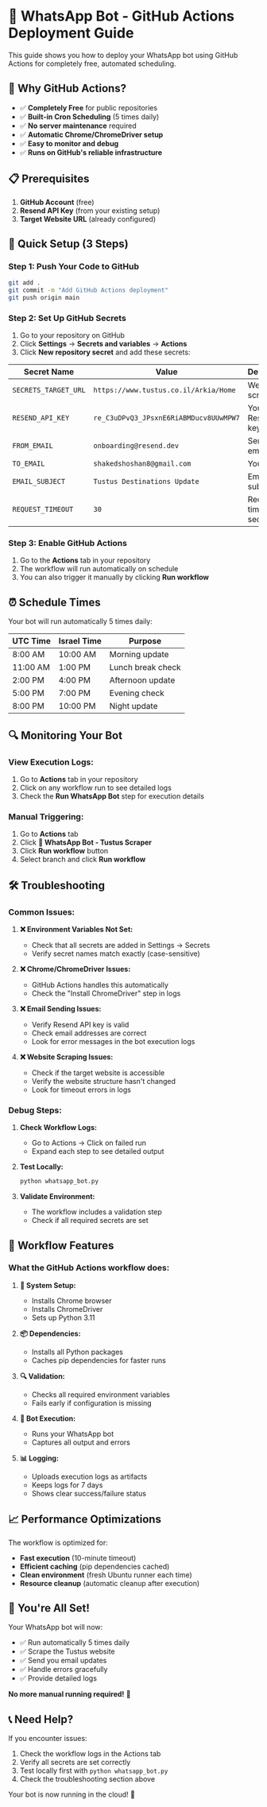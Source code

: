 # 🚀 WhatsApp Bot - GitHub Actions Deployment Guide

This guide shows you how to deploy your WhatsApp bot using GitHub Actions for completely free, automated scheduling.

## 🎯 **Why GitHub Actions?**

- ✅ **Completely Free** for public repositories
- ✅ **Built-in Cron Scheduling** (5 times daily)
- ✅ **No server maintenance** required
- ✅ **Automatic Chrome/ChromeDriver setup**
- ✅ **Easy to monitor and debug**
- ✅ **Runs on GitHub's reliable infrastructure**

## 📋 **Prerequisites**

1. **GitHub Account** (free)
2. **Resend API Key** (from your existing setup)
3. **Target Website URL** (already configured)

## 🚀 **Quick Setup (3 Steps)**

### Step 1: Push Your Code to GitHub

```bash
git add .
git commit -m "Add GitHub Actions deployment"
git push origin main
```

### Step 2: Set Up GitHub Secrets

1. Go to your repository on GitHub
2. Click **Settings** → **Secrets and variables** → **Actions**
3. Click **New repository secret** and add these secrets:

| Secret Name | Value | Description |
|-------------|-------|-------------|
| `SECRETS_TARGET_URL` | `https://www.tustus.co.il/Arkia/Home` | Website to scrape |
| `RESEND_API_KEY` | `re_C3uDPvQ3_JPsxnE6RiABMDucv8UUwMPW7` | Your Resend API key |
| `FROM_EMAIL` | `onboarding@resend.dev` | Sender email |
| `TO_EMAIL` | `shakedshoshan8@gmail.com` | Your email |
| `EMAIL_SUBJECT` | `Tustus Destinations Update` | Email subject |
| `REQUEST_TIMEOUT` | `30` | Request timeout in seconds |

### Step 3: Enable GitHub Actions

1. Go to the **Actions** tab in your repository
2. The workflow will run automatically on schedule
3. You can also trigger it manually by clicking **Run workflow**

## ⏰ **Schedule Times**

Your bot will run automatically 5 times daily:

| UTC Time | Israel Time | Purpose |
|----------|-------------|---------|
| 8:00 AM | 10:00 AM | Morning update |
| 11:00 AM | 1:00 PM | Lunch break check |
| 2:00 PM | 4:00 PM | Afternoon update |
| 5:00 PM | 7:00 PM | Evening check |
| 8:00 PM | 10:00 PM | Night update |

## 🔍 **Monitoring Your Bot**

### View Execution Logs:
1. Go to **Actions** tab in your repository
2. Click on any workflow run to see detailed logs
3. Check the **Run WhatsApp Bot** step for execution details

### Manual Triggering:
1. Go to **Actions** tab
2. Click **🤖 WhatsApp Bot - Tustus Scraper**
3. Click **Run workflow** button
4. Select branch and click **Run workflow**

## 🛠️ **Troubleshooting**

### Common Issues:

1. **❌ Environment Variables Not Set:**
   - Check that all secrets are added in Settings → Secrets
   - Verify secret names match exactly (case-sensitive)

2. **❌ Chrome/ChromeDriver Issues:**
   - GitHub Actions handles this automatically
   - Check the "Install ChromeDriver" step in logs

3. **❌ Email Sending Issues:**
   - Verify Resend API key is valid
   - Check email addresses are correct
   - Look for error messages in the bot execution logs

4. **❌ Website Scraping Issues:**
   - Check if the target website is accessible
   - Verify the website structure hasn't changed
   - Look for timeout errors in logs

### Debug Steps:

1. **Check Workflow Logs:**
   - Go to Actions → Click on failed run
   - Expand each step to see detailed output

2. **Test Locally:**
   ```bash
   python whatsapp_bot.py
   ```

3. **Validate Environment:**
   - The workflow includes a validation step
   - Check if all required secrets are set

## 🔧 **Workflow Features**

### What the GitHub Actions workflow does:

1. **🔧 System Setup:**
   - Installs Chrome browser
   - Installs ChromeDriver
   - Sets up Python 3.11

2. **📦 Dependencies:**
   - Installs all Python packages
   - Caches pip dependencies for faster runs

3. **🔍 Validation:**
   - Checks all required environment variables
   - Fails early if configuration is missing

4. **🤖 Bot Execution:**
   - Runs your WhatsApp bot
   - Captures all output and errors

5. **📊 Logging:**
   - Uploads execution logs as artifacts
   - Keeps logs for 7 days
   - Shows clear success/failure status

## 📈 **Performance Optimizations**

The workflow is optimized for:
- **Fast execution** (10-minute timeout)
- **Efficient caching** (pip dependencies cached)
- **Clean environment** (fresh Ubuntu runner each time)
- **Resource cleanup** (automatic cleanup after execution)

## 🎉 **You're All Set!**

Your WhatsApp bot will now:
- ✅ Run automatically 5 times daily
- ✅ Scrape the Tustus website
- ✅ Send you email updates
- ✅ Handle errors gracefully
- ✅ Provide detailed logs

**No more manual running required!** 🚀

## 📞 **Need Help?**

If you encounter issues:
1. Check the workflow logs in the Actions tab
2. Verify all secrets are set correctly
3. Test locally first with `python whatsapp_bot.py`
4. Check the troubleshooting section above

Your bot is now running in the cloud! 🌟
